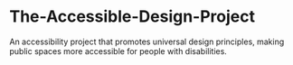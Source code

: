 # The-Accessible-Design-Project
An accessibility project that promotes universal design principles, making public spaces more accessible for people with disabilities.
